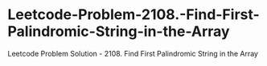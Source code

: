 # Leetcode-Problem-2108.-Find-First-Palindromic-String-in-the-Array
Leetcode Problem Solution - 2108. Find First Palindromic String in the Array
